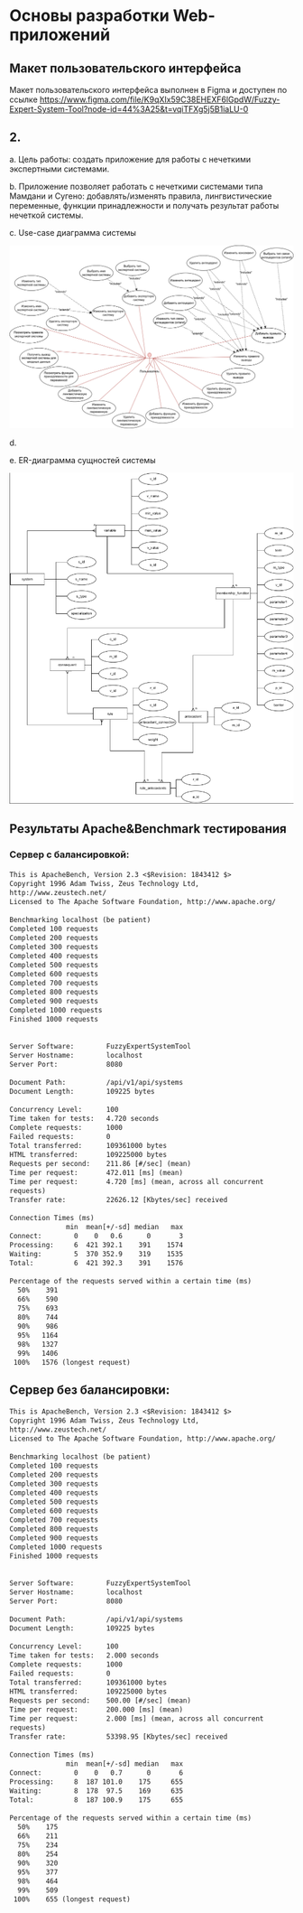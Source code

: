 # Основы разработки Web-приложений

## Макет пользовательского интерфейса

Макет пользовательского интерфейса выполнен в Figma и доступен по ссылке https://www.figma.com/file/K9qXIx59C38EHEXF6lGpdW/Fuzzy-Expert-System-Tool?node-id=44%3A25&t=vqiTFXg5j5B1iaLU-0

## 2.

a. Цель работы: создать приложение для работы с нечеткими экспертными системами.

b. Приложение позволяет работать с нечеткими системами типа Мамдани и Сугено: добавлять/изменять правила, лингвистические переменные, функции принадлежности и получать результат работы нечеткой системы.

c. Use-case диаграмма системы

![use-case](docs/use-case.png)

d. 

e. ER-диаграмма сущностей системы

![ER](docs/ER.png)

## Результаты Apache&Benchmark тестирования

### Сервер с балансировкой:

```
This is ApacheBench, Version 2.3 <$Revision: 1843412 $>
Copyright 1996 Adam Twiss, Zeus Technology Ltd, http://www.zeustech.net/
Licensed to The Apache Software Foundation, http://www.apache.org/

Benchmarking localhost (be patient)
Completed 100 requests
Completed 200 requests
Completed 300 requests
Completed 400 requests
Completed 500 requests
Completed 600 requests
Completed 700 requests
Completed 800 requests
Completed 900 requests
Completed 1000 requests
Finished 1000 requests


Server Software:        FuzzyExpertSystemTool
Server Hostname:        localhost
Server Port:            8080

Document Path:          /api/v1/api/systems
Document Length:        109225 bytes

Concurrency Level:      100
Time taken for tests:   4.720 seconds
Complete requests:      1000
Failed requests:        0
Total transferred:      109361000 bytes
HTML transferred:       109225000 bytes
Requests per second:    211.86 [#/sec] (mean)
Time per request:       472.011 [ms] (mean)
Time per request:       4.720 [ms] (mean, across all concurrent requests)
Transfer rate:          22626.12 [Kbytes/sec] received

Connection Times (ms)
              min  mean[+/-sd] median   max
Connect:        0    0   0.6      0       3
Processing:     6  421 392.1    391    1574
Waiting:        5  370 352.9    319    1535
Total:          6  421 392.3    391    1576

Percentage of the requests served within a certain time (ms)
  50%    391
  66%    590
  75%    693
  80%    744
  90%    986
  95%   1164
  98%   1327
  99%   1406
 100%   1576 (longest request)

```

## Сервер без балансировки:

```
This is ApacheBench, Version 2.3 <$Revision: 1843412 $>
Copyright 1996 Adam Twiss, Zeus Technology Ltd, http://www.zeustech.net/
Licensed to The Apache Software Foundation, http://www.apache.org/

Benchmarking localhost (be patient)
Completed 100 requests
Completed 200 requests
Completed 300 requests
Completed 400 requests
Completed 500 requests
Completed 600 requests
Completed 700 requests
Completed 800 requests
Completed 900 requests
Completed 1000 requests
Finished 1000 requests


Server Software:        FuzzyExpertSystemTool
Server Hostname:        localhost
Server Port:            8080

Document Path:          /api/v1/api/systems
Document Length:        109225 bytes

Concurrency Level:      100
Time taken for tests:   2.000 seconds
Complete requests:      1000
Failed requests:        0
Total transferred:      109361000 bytes
HTML transferred:       109225000 bytes
Requests per second:    500.00 [#/sec] (mean)
Time per request:       200.000 [ms] (mean)
Time per request:       2.000 [ms] (mean, across all concurrent requests)
Transfer rate:          53398.95 [Kbytes/sec] received

Connection Times (ms)
              min  mean[+/-sd] median   max
Connect:        0    0   0.7      0       6
Processing:     8  187 101.0    175     655
Waiting:        8  178  97.5    169     635
Total:          8  187 100.9    175     655

Percentage of the requests served within a certain time (ms)
  50%    175
  66%    211
  75%    234
  80%    254
  90%    320
  95%    377
  98%    464
  99%    509
 100%    655 (longest request)

```
